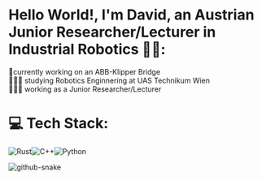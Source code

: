 # Hello World!, I'm David, an Austrian Junior Researcher/Lecturer in Industrial Robotics 👋🏼:
🤖currently working on an ABB-Klipper Bridge<br>👨🏼‍🎓 studying Robotics Enginnering at UAS Technikum Wien<br>👨🏼‍💻 working as a Junior Researcher/Lecturer


# 💻 Tech Stack:
![Rust](https://img.shields.io/badge/rust-%23000000.svg?style=for-the-badge&logo=rust&logoColor=white)![C++](https://img.shields.io/badge/c++-%2300599C.svg?style=for-the-badge&logo=c%2B%2B&logoColor=white)![Python](https://img.shields.io/badge/python-3670A0?style=for-the-badge&logo=python&logoColor=ffdd54)

<picture>
  <source media="(prefers-color-scheme: dark)" srcset="https://raw.githubusercontent.com/DavidSeyserGit/DavidSeyserGit/refs/heads/output/snake.svg"/>
  <source media="(prefers-color-scheme: light)" srcset="https://raw.githubusercontent.com/DavidSeyserGit/DavidSeyserGit/refs/heads/output/snake.svg" />
  <img alt="github-snake" src="https://raw.githubusercontent.com/davidseysergit/davidseysergit/output/github-snake.svg" />
</picture>
